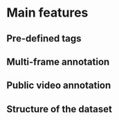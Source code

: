 # Main features

## Pre-defined tags

## Multi-frame annotation

## Public video annotation

## Structure of the dataset